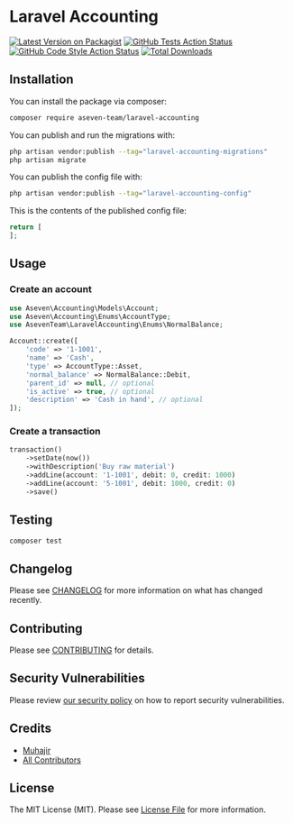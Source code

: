 # Laravel Accounting

[![Latest Version on Packagist](https://img.shields.io/packagist/v/aseven-team/laravel-accounting.svg?style=flat-square)](https://packagist.org/packages/aseven-team/laravel-accounting)
[![GitHub Tests Action Status](https://img.shields.io/github/actions/workflow/status/aseven-team/laravel-accounting/run-tests.yml?branch=main&label=tests&style=flat-square)](https://github.com/aseven-team/laravel-accounting/actions?query=workflow%3Arun-tests+branch%3Amain)
[![GitHub Code Style Action Status](https://img.shields.io/github/actions/workflow/status/aseven-team/laravel-accounting/fix-php-code-style-issues.yml?branch=main&label=code%20style&style=flat-square)](https://github.com/aseven-team/laravel-accounting/actions?query=workflow%3A"Fix+PHP+code+style+issues"+branch%3Amain)
[![Total Downloads](https://img.shields.io/packagist/dt/aseven-team/laravel-accounting.svg?style=flat-square)](https://packagist.org/packages/aseven-team/laravel-accounting)


## Installation

You can install the package via composer:

```bash
composer require aseven-team/laravel-accounting
```

You can publish and run the migrations with:

```bash
php artisan vendor:publish --tag="laravel-accounting-migrations"
php artisan migrate
```

You can publish the config file with:

```bash
php artisan vendor:publish --tag="laravel-accounting-config"
```

This is the contents of the published config file:

```php
return [
];
```

## Usage

### Create an account
```php
use Aseven\Accounting\Models\Account;
use Aseven\Accounting\Enums\AccountType;
use AsevenTeam\LaravelAccounting\Enums\NormalBalance;

Account::create([
    'code' => '1-1001',
    'name' => 'Cash',
    'type' => AccountType::Asset,
    'normal_balance' => NormalBalance::Debit,
    'parent_id' => null, // optional
    'is_active' => true, // optional
    'description' => 'Cash in hand', // optional
]);
```

### Create a transaction
```php
transaction()
    ->setDate(now())
    ->withDescription('Buy raw material')
    ->addLine(account: '1-1001', debit: 0, credit: 1000)
    ->addLine(account: '5-1001', debit: 1000, credit: 0)
    ->save()
```

## Testing

```bash
composer test
```

## Changelog

Please see [CHANGELOG](CHANGELOG.md) for more information on what has changed recently.

## Contributing

Please see [CONTRIBUTING](CONTRIBUTING.md) for details.

## Security Vulnerabilities

Please review [our security policy](../../security/policy) on how to report security vulnerabilities.

## Credits

- [Muhajir](https://github.com/muhajirrr)
- [All Contributors](../../contributors)

## License

The MIT License (MIT). Please see [License File](LICENSE.md) for more information.
